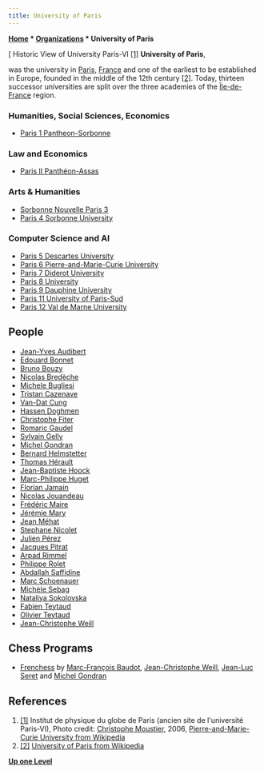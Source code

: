 ```yaml
---
title: University of Paris
---
```

**[Home](Home "Home") \* [Organizations](Organizations "Organizations") \* University of Paris**



[ Historic View of University Paris-VI <a id="cite-note-1" href="#cite-ref-1">[1]</a>
**University of Paris**,   

was the university in [Paris](https://en.wikipedia.org/wiki/Paris), [France](https://en.wikipedia.org/wiki/France) and one of the earliest to be established in Europe, founded in the middle of the 12th century <a id="cite-note-2" href="#cite-ref-2">[2]</a>. Today, thirteen successor universities are split over the three academies of the [Île-de-France](https://en.wikipedia.org/wiki/%C3%8Ele-de-France) region. 



### Humanities, Social Sciences, Economics


* [Paris 1 Pantheon-Sorbonne](https://en.wikipedia.org/wiki/University_of_Paris_1_Pantheon-Sorbonne)


### Law and Economics


* [Paris II Panthéon-Assas](https://en.wikipedia.org/wiki/University_of_Paris_II_Panth%C3%A9on-Assas)


### Arts & Humanities


* [Sorbonne Nouvelle Paris 3](https://en.wikipedia.org/wiki/University_of_Sorbonne_Nouvelle_Paris_3)
* [Paris 4 Sorbonne University](https://en.wikipedia.org/wiki/Paris-Sorbonne_University)


### Computer Science and AI


* [Paris 5 Descartes University](https://en.wikipedia.org/wiki/Paris_Descartes_University)
* [Paris 6 Pierre-and-Marie-Curie University](https://en.wikipedia.org/wiki/Pierre-and-Marie-Curie_University)
* [Paris 7 Diderot University](https://en.wikipedia.org/wiki/Paris_Diderot_University)
* [Paris 8 University](https://en.wikipedia.org/wiki/Paris_8_University)
* [Paris 9 Dauphine University](https://en.wikipedia.org/wiki/Paris_Dauphine_University)
* [Paris 11 University of Paris-Sud](https://en.wikipedia.org/wiki/University_of_Paris-Sud)
* [Paris 12 Val de Marne University](https://en.wikipedia.org/wiki/Paris_12_Val_de_Marne_University)


## People


* [Jean-Yves Audibert](Jean-Yves_Audibert "Jean-Yves Audibert")
* [Edouard Bonnet](index.php?title=Edouard_Bonnet&action=edit&redlink=1 "Edouard Bonnet (page does not exist)")
* [Bruno Bouzy](Bruno_Bouzy "Bruno Bouzy")
* [Nicolas Bredèche](index.php?title=Nicolas_Bred%C3%A8che&action=edit&redlink=1 "Nicolas Bredèche (page does not exist)")
* [Michele Bugliesi](index.php?title=Michele_Bugliesi&action=edit&redlink=1 "Michele Bugliesi (page does not exist)")
* [Tristan Cazenave](Tristan_Cazenave "Tristan Cazenave")
* [Van-Dat Cung](index.php?title=Van-Dat_Cung&action=edit&redlink=1 "Van-Dat Cung (page does not exist)")
* [Hassen Doghmen](index.php?title=Hassen_Doghmen&action=edit&redlink=1 "Hassen Doghmen (page does not exist)")
* [Christophe Fiter](index.php?title=Christophe_Fiter&action=edit&redlink=1 "Christophe Fiter (page does not exist)")
* [Romaric Gaudel](index.php?title=Romaric_Gaudel&action=edit&redlink=1 "Romaric Gaudel (page does not exist)")
* [Sylvain Gelly](Sylvain_Gelly "Sylvain Gelly")
* [Michel Gondran](Michel_Gondran "Michel Gondran")
* [Bernard Helmstetter](Bernard_Helmstetter "Bernard Helmstetter")
* [Thomas Hérault](index.php?title=Thomas_H%C3%A9rault&action=edit&redlink=1 "Thomas Hérault (page does not exist)")
* [Jean-Baptiste Hoock](Jean-Baptiste_Hoock "Jean-Baptiste Hoock")
* [Marc-Philippe Huget](Marc-Philippe_Huget "Marc-Philippe Huget")
* [Florian Jamain](index.php?title=Florian_Jamain&action=edit&redlink=1 "Florian Jamain (page does not exist)")
* [Nicolas Jouandeau](index.php?title=Nicolas_Jouandeau&action=edit&redlink=1 "Nicolas Jouandeau (page does not exist)")
* [Frédéric Maire](index.php?title=Fr%C3%A9d%C3%A9ric_Maire&action=edit&redlink=1 "Frédéric Maire (page does not exist)")
* [Jérémie Mary](J%C3%A9r%C3%A9mie_Mary "Jérémie Mary")
* [Jean Méhat](Jean_M%C3%A9hat "Jean Méhat")
* [Stephane Nicolet](Stephane_Nicolet "Stephane Nicolet")
* [Julien Pérez](index.php?title=Julien_P%C3%A9rez&action=edit&redlink=1 "Julien Pérez (page does not exist)")
* [Jacques Pitrat](Jacques_Pitrat "Jacques Pitrat")
* [Arpad Rimmel](index.php?title=Arpad_Rimmel&action=edit&redlink=1 "Arpad Rimmel (page does not exist)")
* [Philippe Rolet](index.php?title=Philippe_Rolet&action=edit&redlink=1 "Philippe Rolet (page does not exist)")
* [Abdallah Saffidine](Abdallah_Saffidine "Abdallah Saffidine")
* [Marc Schoenauer](Marc_Schoenauer "Marc Schoenauer")
* [Michèle Sebag](Mich%C3%A8le_Sebag "Michèle Sebag")
* [Nataliya Sokolovska](index.php?title=Nataliya_Sokolovska&action=edit&redlink=1 "Nataliya Sokolovska (page does not exist)")
* [Fabien Teytaud](Fabien_Teytaud "Fabien Teytaud")
* [Olivier Teytaud](Olivier_Teytaud "Olivier Teytaud")
* [Jean-Christophe Weill](Jean-Christophe_Weill "Jean-Christophe Weill")


## Chess Programs


* [Frenchess](Frenchess "Frenchess") by [Marc-François Baudot](Marc-Fran%C3%A7ois_Baudot "Marc-François Baudot"), [Jean-Christophe Weill](Jean-Christophe_Weill "Jean-Christophe Weill"), [Jean-Luc Seret](Jean-Luc_Seret "Jean-Luc Seret") and [Michel Gondran](Michel_Gondran "Michel Gondran")


## References


1. <a id="cite-ref-1" href="#cite-note-1">[1]</a> Institut de physique du globe de Paris (ancien site de l'université Paris-VI), Photo credit: [Christophe Moustier](http://christophe.moustier.free.fr/index.php), 2006, [Pierre-and-Marie-Curie University from Wikipedia](https://en.wikipedia.org/wiki/Pierre-and-Marie-Curie_University)
2. <a id="cite-ref-2" href="#cite-note-2">[2]</a> [University of Paris from Wikipedia](https://en.wikipedia.org/wiki/University_of_Paris)

**[Up one Level](Organizations "Organizations")**







 
